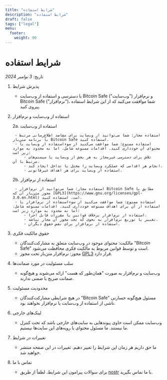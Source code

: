 ```yaml
---
title: "شرایط استفاده"
description: "شرایط استفاده"
draft: false
tags: ["legal"]
menu:
  footer:
    weight: 90
---
```


# شرایط استفاده

تاریخ: *3 نوامبر 2024*

1. پذیرش شرایط

    - با دسترسی و استفاده از وب‌سایت Bitcoin Safe ("وب‌سایت") و نرم‌افزار Bitcoin Safe ("نرم‌افزار")، شما موافقت می‌کنید که از این شرایط استفاده پیروی کنید.

2. استفاده از وب‌سایت و نرم‌افزار

    2a. استفاده از وب‌سایت

        - استفاده مجاز: شما می‌توانید از وب‌سایت برای مقاصد اطلاع‌رسانی مرتبط با برنامه متن‌باز Bitcoin Safe استفاده کنید.
        - استفاده ممنوع: شما موافقت می‌کنید از سوءاستفاده از وب‌سایت یا محتوای آن خودداری کنید. اقدامات ممنوعه شامل، اما نه محدود به موارد زیر است:
            - تلاش برای دسترسی غیرمجاز به هر بخش از وب‌سایت یا سیستم‌های مرتبط با آن.
            - انجام هر اقدامی که عملکرد وب‌سایت را مختل یا تداخل ایجاد کند.
            - استفاده از وب‌سایت برای هر اهداف غیرقانونی.

    2b. استفاده از نرم‌افزار

        - استفاده مجاز: شما می‌توانید از نرم‌افزار Bitcoin Safe مطابق با مجوز متن‌باز آن که [GPL3](https://www.gnu.org/licenses/gpl-3.0.en.html) است، استفاده کنید.
        - استفاده ممنوع: شما موافقت می‌کنید از سوءاستفاده از نرم‌افزار یا استفاده از آن برای اهداف ممنوعه خودداری کنید. اقدامات ممنوعه شامل، اما نه محدود به موارد زیر است:
            - استفاده از نرم‌افزار برخلاف قوانین یا مقررات قابل اجرا.
            - تغییر یا توزیع نرم‌افزار به نحوی که تحت مجوز آن مجاز نباشد.
            - استفاده از نرم‌افزار برای نقض حقوق دیگران.

3. حقوق مالکیت فکری

    - مالکیت: محتوای موجود در وب‌سایت متعلق به مشارکت‌کنندگان "Bitcoin Safe" است و توسط قوانین مربوط به مالکیت فکری محافظت می‌شود.
    - مجوز: نرم‌افزار متن‌باز تحت مجوز [GPL3](https://www.gnu.org/licenses/gpl-3.0.en.html) قرار دارد.

4. سلب مسئولیت در مورد ضمانت‌ها

    - وب‌سایت و نرم‌افزار به صورت "همان‌طور که هست" ارائه می‌شوند و هیچ‌گونه ضمانت صریح یا ضمنی ندارند.

5. محدودیت مسئولیت

    - در هیچ شرایطی مشارکت‌کنندگان "Bitcoin Safe" مسئول هیچ‌گونه خسارتی ناشی از استفاده از وب‌سایت یا نرم‌افزار نخواهند بود.

6. لینک‌های خارجی

    - وب‌سایت ممکن است حاوی پیوندهایی به سایت‌های خارجی باشد که تحت کنترل ما نیستند. ما مسئول محتوای یا رویه‌های این سایت‌ها نیستیم.

7. تغییرات در شرایط

    - ما حق داریم هر زمان این شرایط را تغییر دهیم. تغییرات در این صفحه منتشر خواهند شد.

8. تماس با ما

    - برای سوالات پیرامون این شرایط، لطفاً از طریق [nostr](https://yakihonne.com/users/npub1g9uhysae68vhvwwqel8v9enr9mg43rn4tpurs6a9g4jsrw6nl7lsplhs9v) با ما تماس بگیرید.